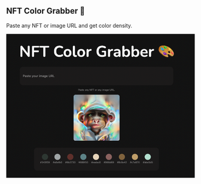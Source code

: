 ## NFT Color Grabber 🎨

Paste any NFT or image URL and get color density.


![Demo](/public/demo.png)